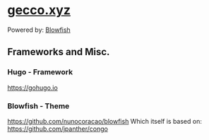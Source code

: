 # [gecco.xyz](https://gecco.xyz)

Powered by: [Blowfish](https://nunocoracao.github.io/blowfish/)

## Frameworks and Misc.

### Hugo - Framework
https://gohugo.io

### Blowfish - Theme
https://github.com/nunocoracao/blowfish
Which itself is based on:
https://github.com/jpanther/congo
